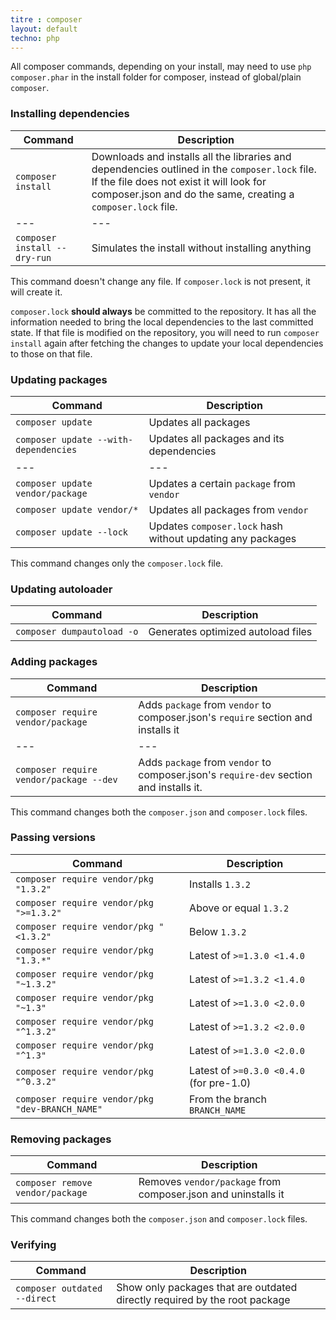 ```yaml
---
titre : composer
layout: default
techno: php
---
```


All composer commands, depending on your install, may need to use `php composer.phar` in the install folder for composer, instead of global/plain `composer`.

### Installing dependencies
    
| Command                                | Description                                                  |
| ---                                    | ---                                                          |
| `composer install`                     | Downloads and installs all the libraries and dependencies outlined in the `composer.lock` file. If the file does not exist it will look for composer.json and do the same, creating a `composer.lock` file.                          |
| ---                                    | ---                                                          |
| `composer install --dry-run`           | Simulates the install without installing anything            |

This command doesn't change any file. If `composer.lock` is not present, it will create it.

`composer.lock` **should always** be committed to the repository. It has all the information needed to bring the 
local dependencies to the last committed state. If that file is modified on the repository, you will need to run 
`composer install` again after fetching the changes to update your local dependencies to those on that file.

### Updating packages

| Command                                       | Description                     |
| ---                                           | ---                             |
| `composer update`                             | Updates all packages             |
| `composer update --with-dependencies`         | Updates all packages and its dependencies             |
| ---                                           | ---                             |
| `composer update vendor/package`              | Updates a certain `package` from `vendor`        |
| `composer update vendor/*`                    | Updates all packages from `vendor` |
| `composer update --lock`                      | Updates `composer.lock` hash without updating any packages |

This command changes only the `composer.lock` file.

### Updating autoloader

| Command                    | Description                        |
| ---                        | ---                                |
| `composer dumpautoload -o` | Generates optimized autoload files |

### Adding packages

| Command                          | Description                                                 |
| ---                              | ---                                                         |
| `composer require vendor/package`      | Adds `package` from `vendor` to composer.json's `require` section and installs it             |
| ---                              | ---                                                         |
| `composer require vendor/package --dev` | Adds `package` from `vendor` to composer.json's `require-dev` section and installs it.            |

This command changes both the `composer.json` and `composer.lock` files.

### Passing versions

| Command                                         | Description                              |
| ----------------------------------------------- | ---------------------------------------- |
| `composer require vendor/pkg "1.3.2"`           | Installs `1.3.2`                         |
| `composer require vendor/pkg ">=1.3.2"`         | Above or equal `1.3.2`                   |
| `composer require vendor/pkg "<1.3.2"`          | Below `1.3.2`                            |
| `composer require vendor/pkg "1.3.*"`           | Latest of `>=1.3.0 <1.4.0`               |
| `composer require vendor/pkg "~1.3.2"`          | Latest of `>=1.3.2 <1.4.0`               |
| `composer require vendor/pkg "~1.3"`            | Latest of `>=1.3.0 <2.0.0`               |
| `composer require vendor/pkg "^1.3.2"`          | Latest of `>=1.3.2 <2.0.0`               |
| `composer require vendor/pkg "^1.3"`            | Latest of `>=1.3.0 <2.0.0`               |
| `composer require vendor/pkg "^0.3.2"`          | Latest of `>=0.3.0 <0.4.0` (for pre-1.0) |
| `composer require vendor/pkg "dev-BRANCH_NAME"` | From the branch `BRANCH_NAME`            |

### Removing packages

| Command                   | Description                                                 |
| ---                       | ---                                                         |
| `composer remove vendor/package` | Removes `vendor/package` from composer.json and uninstalls it      |

This command changes both the `composer.json` and `composer.lock` files.

### Verifying

| Command                      | Description                                                                |
| ---------------------------- | -------------------------------------------------------------------------- |
| `composer outdated --direct` | Show only packages that are outdated directly required by the root package |
